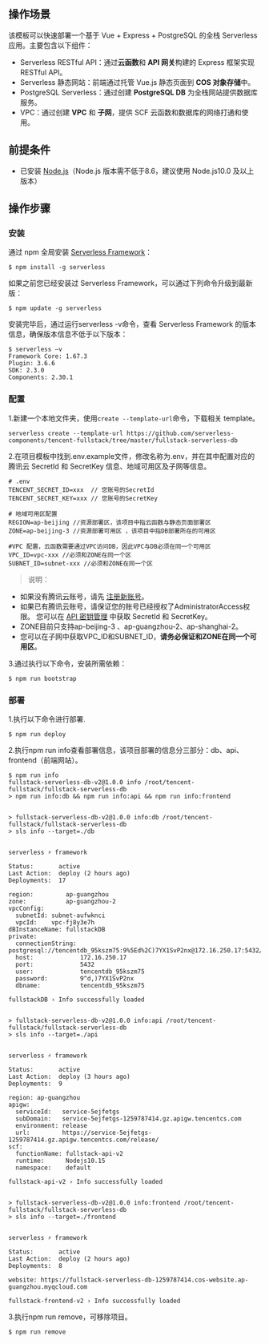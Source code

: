 ## 操作场景

该模板可以快速部署一个基于 Vue + Express + PostgreSQL 的全栈 Serverless 应用。主要包含以下组件：
- Serverless RESTful API：通过**云函数**和 **API 网关**构建的 Express 框架实现 RESTful API。
- Serverless 静态网站：前端通过托管 Vue.js 静态页面到 **COS 对象存储**中。
- PostgreSQL Serverless：通过创建 **PostgreSQL DB** 为全栈网站提供数据库服务。
- VPC：通过创建 **VPC** 和 **子网**，提供 SCF 云函数和数据库的网络打通和使用。

## 前提条件
- 已安装 [Node.js](https://nodejs.org/en/)（Node.js 版本需不低于8.6，建议使用 Node.js10.0 及以上版本）


## 操作步骤
### 安装
通过 npm 全局安装 [Serverless Framework](https://github.com/serverless/serverless)：

```shell
$ npm install -g serverless
```

如果之前您已经安装过 Serverless Framework，可以通过下列命令升级到最新版：

```shell
$ npm update -g serverless
```

安装完毕后，通过运行serverless -v命令，查看 Serverless Framework 的版本信息，确保版本信息不低于以下版本：

```shell
$ serverless –v
Framework Core: 1.67.3
Plugin: 3.6.6
SDK: 2.3.0
Components: 2.30.1
```


### 配置
1.新建一个本地文件夹，使用`create --template-url`命令，下载相关 template。
```console
serverless create --template-url https://github.com/serverless-components/tencent-fullstack/tree/master/fullstack-serverless-db
```

2.在项目模板中找到.env.example文件，修改名称为.env，并在其中配置对应的腾讯云 SecretId 和 SecretKey 信息、地域可用区及子网等信息。
```text
# .env
TENCENT_SECRET_ID=xxx  // 您账号的SecretId 
TENCENT_SECRET_KEY=xxx // 您账号的SecretKey

# 地域可用区配置
REGION=ap-beijing //资源部署区，该项目中指云函数与静态页面部署区
ZONE=ap-beijing-3 //资源部署可用区 ，该项目中指DB部署所在的可用区

#VPC 配置，云函数需要通过VPC访问DB，因此VPC与DB必须在同一个可用区
VPC_ID=vpc-xxx //必须和ZONE在同一个区
SUBNET_ID=subnet-xxx //必须和ZONE在同一个区

```

> 说明： 
- 如果没有腾讯云账号，请先 [注册新账号](https://cloud.tencent.com/register)。
- 如果已有腾讯云账号，请保证您的账号已经授权了AdministratorAccess权限。  您可以在 [API 密钥管理](https://console.cloud.tencent.com/cam/capi) 中获取 SecretId 和 SecretKey。
- ZONE目前只支持ap-beijing-3 、ap-guangzhou-2、ap-shanghai-2。
- 您可以在子网中获取VPC_ID和SUBNET_ID，**请务必保证和ZONE在同一个可用区**。

3.通过执行以下命令，安装所需依赖：

```console
$ npm run bootstrap
```

### 部署
1.执行以下命令进行部署.

```console
$ npm run deploy
```

2.执行npm run info查看部署信息，该项目部署的信息分三部分：db、api、frontend（前端网站）。

```console
$ npm run info
fullstack-serverless-db-v2@1.0.0 info /root/tencent-fullstack/fullstack-serverless-db
> npm run info:db && npm run info:api && npm run info:frontend


> fullstack-serverless-db-v2@1.0.0 info:db /root/tencent-fullstack/fullstack-serverless-db
> sls info --target=./db


serverless ⚡ framework

Status:       active
Last Action:  deploy (2 hours ago)
Deployments:  17

region:         ap-guangzhou
zone:           ap-guangzhou-2
vpcConfig: 
  subnetId: subnet-aufwknci
  vpcId:    vpc-fj8y3e7h
dBInstanceName: fullstackDB
private: 
  connectionString: postgresql://tencentdb_95kszm75:9%5Ed%2C)7YX1SvP2nx@172.16.250.17:5432/tencentdb_95kszm75
  host:             172.16.250.17
  port:             5432
  user:             tencentdb_95kszm75
  password:         9^d,)7YX1SvP2nx
  dbname:           tencentdb_95kszm75

fullstackDB › Info successfully loaded


> fullstack-serverless-db-v2@1.0.0 info:api /root/tencent-fullstack/fullstack-serverless-db
> sls info --target=./api


serverless ⚡ framework

Status:       active
Last Action:  deploy (3 hours ago)
Deployments:  9

region: ap-guangzhou
apigw: 
  serviceId:   service-5ejfetgs
  subDomain:   service-5ejfetgs-1259787414.gz.apigw.tencentcs.com
  environment: release
  url:         https://service-5ejfetgs-1259787414.gz.apigw.tencentcs.com/release/
scf: 
  functionName: fullstack-api-v2
  runtime:      Nodejs10.15
  namespace:    default

fullstack-api-v2 › Info successfully loaded


> fullstack-serverless-db-v2@1.0.0 info:frontend /root/tencent-fullstack/fullstack-serverless-db
> sls info --target=./frontend


serverless ⚡ framework

Status:       active
Last Action:  deploy (2 hours ago)
Deployments:  8

website: https://fullstack-serverless-db-1259787414.cos-website.ap-guangzhou.myqcloud.com

fullstack-frontend-v2 › Info successfully loaded
```

3.执行npm run remove，可移除项目。

```console
$ npm run remove
```

